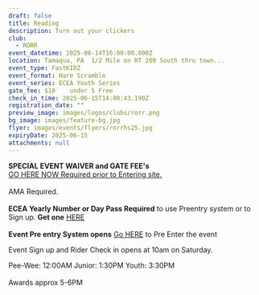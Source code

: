 ```yaml
---
draft: false
title: Reading
description: Turn out your clickers
club:
  - RORR
event_datetime: 2025-06-14T16:00:00.000Z
location: Tamaqua, PA  1/2 Mile on RT 209 South thru town...
event_type: FastKIDZ
event_format: Hare Scramble
event_series: ECEA Youth Series
gate_fee: $10    under 5 Free
check_in_time: 2025-06-15T14:00:43.190Z
registration_date: ""
preview_image: images/logos/clubs/rorr.png
bg_image: images/feature-bg.jpg
flyer: images/events/flyers/rorrhs25.jpg
expiryDate: 2025-06-15
attachments: null
---
```

**SPECIAL EVENT WAIVER and GATE FEE's** \
[GO HERE NOW  Required prior to Entering  site. ](https://rorr.redpodium.com/2025-rorr-ecea-hare-scramble-series)\
\
AMA Required.\
\
**ECEA Yearly Number or Day Pass Required** to use Preentry system or to Sign up.  **Get one** [HERE ](https://www.moto-tally.com/ECEA/ECEA_PWY/SeriesRegistration.aspx)\
\
**Event Pre entry System opens**   [Go HERE](https://www.moto-tally.com/ECEA/ECEA_PWY/PreEntry.aspx) to Pre Enter the event

Event Sign up and Rider Check in opens at 10am on Saturday.

Pee-Wee: 12:00AM
Junior: 1:30PM
Youth: 3:30PM\
\
Awards approx 5-6PM

